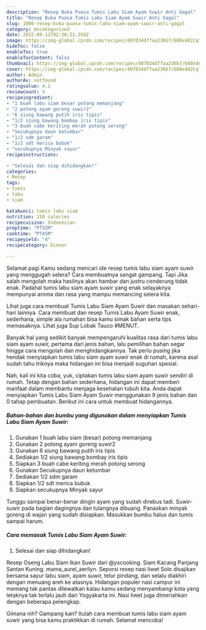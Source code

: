 ```yaml
---
description: "Resep Buka Puasa Tumis Labu Siam Ayam Suwir Anti Gagal"
title: "Resep Buka Puasa Tumis Labu Siam Ayam Suwir Anti Gagal"
slug: 1008-resep-buka-puasa-tumis-labu-siam-ayam-suwir-anti-gagal
category: Uncategorized
date: 2022-09-11T02:38:21.356Z
image: https://img-global.cpcdn.com/recipes/407034d7faa236b7/680x482cq70/tumis-labu-siam-ayam-suwir-foto-resep-utama.jpg
hideToc: false
enableToc: true
enableTocContent: false
thumbnail: https://img-global.cpcdn.com/recipes/407034d7faa236b7/680x482cq70/tumis-labu-siam-ayam-suwir-foto-resep-utama.jpg
cover: https://img-global.cpcdn.com/recipes/407034d7faa236b7/680x482cq70/tumis-labu-siam-ayam-suwir-foto-resep-utama.jpg
author: Admin
authorAv: notfound
ratingvalue: 4.1
reviewcount: 4
recipeingredient:
- "1 buah labu siam besar potong memanjang"
- "2 potong ayam goreng suwir2"
- "6 siung bawang putih iris tipis"
- "1/2 siung bawang bombay iris tipis"
- "3 buah cabe keriting merah potong serong"
- "Secukupnya daun ketumbar"
- "1/2 sdm garam"
- "1/2 sdt merica bubuk"
- "secukupnya Minyak sayur"
recipeinstructions:

- "Selesai dan siap dihidangkan!"
categories:
- Resep
tags:
- tumis
- labu
- siam

katakunci: tumis labu siam 
nutrition: 150 calories
recipecuisine: Indonesian
preptime: "PT32M"
cooktime: "PT45M"
recipeyield: "4"
recipecategory: Dinner

---
```



Selamat pagi Kamu sedang mencari ide resep tumis labu siam ayam suwir yang menggugah selera? Cara membuatnya sangat gampang. Tapi Jika salah mengolah maka hasilnya akan hambar dan justru cenderung tidak enak. Padahal tumis labu siam ayam suwir yang enak selayaknya mempunyai aroma dan rasa yang mampu memancing selera kita.


Lihat juga cara membuat Tumis Labu Siam Ayam Suwir dan masakan sehari-hari lainnya. Cara membuat dan resep Tumis Labu Ayam Suwir enak, sederhana, simple ala rumahan bisa kamu simak bahan serta tips memasaknya. Lihat juga Sup Lobak Tauco #MENUT.

Banyak hal yang sedikit banyak mempengaruhi kualitas rasa dari tumis labu siam ayam suwir, pertama dari jenis bahan, lalu pemilihan bahan segar hingga cara mengolah dan menghidangkannya. Tak perlu pusing jika hendak menyiapkan tumis labu siam ayam suwir enak di rumah, karena asal sudah tahu triknya maka hidangan ini bisa menjadi suguhan spesial.


Nah, kali ini kita coba, yuk, ciptakan tumis labu siam ayam suwir sendiri di rumah. Tetap dengan bahan sederhana, hidangan ini dapat memberi manfaat dalam membantu menjaga kesehatan tubuh kita. Anda dapat menyiapkan Tumis Labu Siam Ayam Suwir menggunakan 9 jenis bahan dan 0 tahap pembuatan. Berikut ini cara untuk membuat hidangannya.

<!--inarticleads1-->

##### Bahan-bahan dan bumbu yang digunakan dalam menyiapkan Tumis Labu Siam Ayam Suwir:

1. Gunakan 1 buah labu siam (besar) potong memanjang
1. Gunakan 2 potong ayam goreng suwir2
1. Gunakan 6 siung bawang putih iris tipis
1. Sediakan 1/2 siung bawang bombay iris tipis
1. Siapkan 3 buah cabe keriting merah potong serong
1. Gunakan Secukupnya daun ketumbar
1. Sediakan 1/2 sdm garam
1. Siapkan 1/2 sdt merica bubuk
1. Siapkan secukupnya Minyak sayur


Tunggu sampai benar-benar dingin ayam yang sudah direbus tadi. Suwir-suwir pada bagian dagingnya dan tulangnya dibuang. Panaskan minyak goreng di wajan yang sudah disiapkan. Masukkan bumbu halus dan tumis sampai harum. 

<!--inarticleads2-->

##### Cara memasak Tumis Labu Siam Ayam Suwir:


1. Selesai dan siap dihidangkan!

Resep Oseng Labu Siam Ikan Suwir dari @yscooking. Siam Kacang Panjang Santan Kuning. mama_aurel_aerilyn. Seporsi resep nasi liwet Solo disajikan bersama sayur labu siam, ayam suwir, telur pindang, dan selalu diakhiri dengan menuang areh ke atasnya. Hidangan populer nasi campur ini memang tak pantas dilewatkan kalau kamu sedang menyambangi kota yang letaknya tak terlalu jauh dari Yogyakarta ini. Nasi liwet juga dimeriahkan dengan beberapa pelengkap. 

Gimana nih? Gampang kan? Itulah cara membuat tumis labu siam ayam suwir yang bisa kamu praktikkan di rumah. Selamat mencoba!
